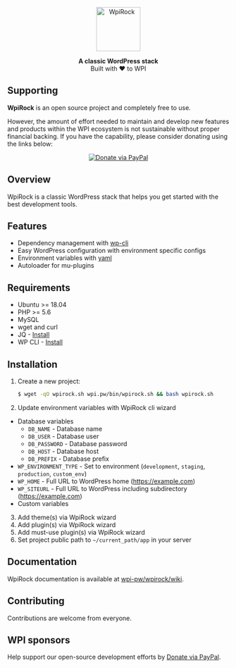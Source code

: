 <p align="center">
  <a href="https://wpi.pw/wpirock/">
    <img alt="WpiRock" src="/logo-wpi.svg" height="100">
  </a>
</p>

<p align="center">
  <strong>A classic WordPress stack</strong>
  <br />
  Built with ❤ to WPI️
</p>

## Supporting

**WpiRock** is an open source project and completely free to use.

However, the amount of effort needed to maintain and develop new features and products within the WPI ecosystem is not sustainable without proper financial backing. If you have the capability, please consider donating using the links below:

<div align="center">

[![Donate via PayPal](https://img.shields.io/badge/donate-paypal-blue.svg?style=flat-square&logo=paypal)](https://www.paypal.me/cdkdev)

</div>

## Overview

WpiRock is a classic WordPress stack that helps you get started with the best development tools.

## Features

- Dependency management with [wp-cli](https://wp-cli.org)
- Easy WordPress configuration with environment specific configs
- Environment variables with [yaml](https://en.wikipedia.org/wiki/YAML)
- Autoloader for mu-plugins

## Requirements

- Ubuntu >= 18.04
- PHP >= 5.6
- MySQL
- wget and curl
- JQ - [Install](https://stedolan.github.io/jq/download/)
- WP CLI - [Install](https://make.wordpress.org/cli/handbook/guides/installing/)

## Installation

1. Create a new project:
   ```sh
   $ wget -qO wpirock.sh wpi.pw/bin/wpirock.sh && bash wpirock.sh
   ```
2. Update environment variables with WpiRock cli wizard
- Database variables
  - `DB_NAME` - Database name
  - `DB_USER` - Database user
  - `DB_PASSWORD` - Database password
  - `DB_HOST` - Database host
  - `DB_PREFIX` - Database prefix
- `WP_ENVIRONMENT_TYPE` - Set to environment (`development`, `staging`, `production`, `custom_env`)
- `WP_HOME` - Full URL to WordPress home (https://example.com)
- `WP_SITEURL` - Full URL to WordPress including subdirectory (https://example.com)
- Custom variables
3. Add theme(s) via WpiRock wizard
4. Add plugin(s) via WpiRock wizard
5. Add must-use plugin(s) via WpiRock wizard
6. Set project public path to `~/current_path/app` in your server

## Documentation

WpiRock documentation is available at [wpi-pw/wpirock/wiki](https://github.com/wpi-pw/wpirock/wiki).

## Contributing

Contributions are welcome from everyone.

## WPI sponsors

Help support our open-source development efforts by [Donate via PayPal](https://www.paypal.me/cdkdev).
